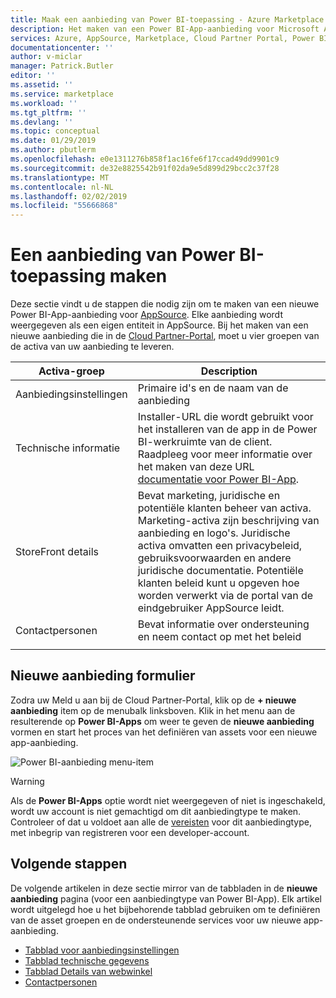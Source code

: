 ```yaml
---
title: Maak een aanbieding van Power BI-toepassing - Azure Marketplace | Microsoft Docs
description: Het maken van een Power BI-App-aanbieding voor Microsoft AppSource-Marketplace.
services: Azure, AppSource, Marketplace, Cloud Partner Portal, Power BI
documentationcenter: ''
author: v-miclar
manager: Patrick.Butler
editor: ''
ms.assetid: ''
ms.service: marketplace
ms.workload: ''
ms.tgt_pltfrm: ''
ms.devlang: ''
ms.topic: conceptual
ms.date: 01/29/2019
ms.author: pbutlerm
ms.openlocfilehash: e0e1311276b858f1ac16fe6f17ccad49dd9901c9
ms.sourcegitcommit: de32e8825542b91f02da9e5d899d29bcc2c37f28
ms.translationtype: MT
ms.contentlocale: nl-NL
ms.lasthandoff: 02/02/2019
ms.locfileid: "55666868"
---
```

# <a name="create-a-power-bi-application-offer"></a>Een aanbieding van Power BI-toepassing maken

Deze sectie vindt u de stappen die nodig zijn om te maken van een nieuwe Power BI-App-aanbieding voor [AppSource](https://appsource.microsoft.com). Elke aanbieding wordt weergegeven als een eigen entiteit in AppSource.  Bij het maken van een nieuwe aanbieding die in de [Cloud Partner-Portal](https://cloudpartner.azure.com/), moet u vier groepen van de activa van uw aanbieding te leveren.

|   Activa-groep      | Description                                                                         |
| ----------------   | ----------------                                                                    |
| Aanbiedingsinstellingen     | Primaire id's en de naam van de aanbieding                                      |
| Technische informatie     | Installer-URL die wordt gebruikt voor het installeren van de app in de Power BI-werkruimte van de client. Raadpleeg voor meer informatie over het maken van deze URL [documentatie voor Power BI-App](https://go.microsoft.com/fwlink/?linkid=2028636).   |
| StoreFront details | Bevat marketing, juridische en potentiële klanten beheer van activa. Marketing-activa zijn beschrijving van aanbieding en logo's.  Juridische activa omvatten een privacybeleid, gebruiksvoorwaarden en andere juridische documentatie.  Potentiële klanten beleid kunt u opgeven hoe worden verwerkt via de portal van de eindgebruiker AppSource leidt. |
| Contactpersonen           | Bevat informatie over ondersteuning en neem contact op met het beleid                                     |
|    |     |


## <a name="new-offer-form"></a>Nieuwe aanbieding formulier

Zodra uw Meld u aan bij de Cloud Partner-Portal, klik op de **+ nieuwe aanbieding** item op de menubalk linksboven.  Klik in het menu aan de resulterende op **Power BI-Apps** om weer te geven de **nieuwe aanbieding** vormen en start het proces van het definiëren van assets voor een nieuwe app-aanbieding.

![Power BI-aanbieding menu-item](./media/new-offer-menu.png)

> [!WARNING] 
> Als de **Power BI-Apps** optie wordt niet weergegeven of niet is ingeschakeld, wordt uw account is niet gemachtigd om dit aanbiedingtype te maken. Controleer of dat u voldoet aan alle de [vereisten](./cpp-prerequisites.md) voor dit aanbiedingtype, met inbegrip van registreren voor een developer-account.


## <a name="next-steps"></a>Volgende stappen

De volgende artikelen in deze sectie mirror van de tabbladen in de **nieuwe aanbieding** pagina (voor een aanbiedingtype van Power BI-App). Elk artikel wordt uitgelegd hoe u het bijbehorende tabblad gebruiken om te definiëren van de asset groepen en de ondersteunende services voor uw nieuwe app-aanbieding.

-  [Tabblad voor aanbiedingsinstellingen](./cpp-offer-settings-tab.md)
-  [Tabblad technische gegevens](./cpp-technical-info-tab.md)
-  [Tabblad Details van webwinkel](./cpp-storefront-details-tab.md)
-  [Contactpersonen](./cpp-contacts-tab.md)
